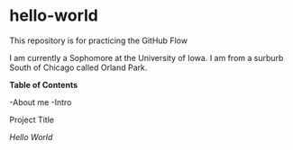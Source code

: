 # hello-world

This repository is for practicing the GitHub Flow

I am currently a Sophomore at the University of Iowa. I am from a surburb South of Chicago called Orland Park.

**Table of Contents**

-About me
-Intro

Project Title

*Hello World*
